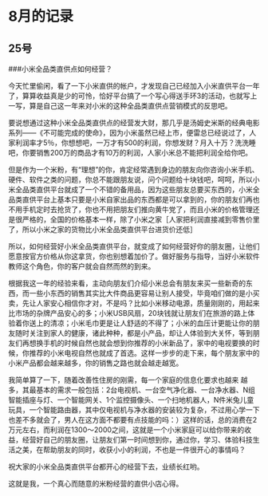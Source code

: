 # 8月的记录

## 25号
###小米全品类直供点如何经营？

今天忙里偷闲，看了一下小米直供的帐户，才发现自己已经加入小米直供平台一年了，算算收益真是少的可怜，恰好平台搞了一个写心得送手环3的活动，也就写上一写，算是自己这一年来对小米的这种全品类直供点营销模式的反思吧。

要说想通过这种小米全品类直供点的经营发大财，那几乎是汤姆史米斯的经典电影系列——《不可能完成的使命》，因为小米虽然已经上市，便雷总已经说过了，人家利润率才5％，你想想吧，一万才有500的利润，你想发财？月入十万？洗洗睡吧，你要销售200万的商品才有10万的利润，人家小米总不能把利润全给你吧。

但是作为一个米粉，有“理想”的你，肯定经常遇到身边的朋友向你咨询小米手机、硬件、软件之类的问题，你总不能跟朋友说，问个问题给十块钱吧，呵呵，所以小米全品类直供平台就成了一个不错的备用品，因为这些朋友总要买东西的，小米全品类直供平台上基本只要是小米自家出品的东西都是可以拿到的，你的朋友们再也不用手机定时去抢货了，你也不用把朋友们推向黄牛党了，而且小米的价格管理还是很严格的，全国的价格基本一样，除了小米之家［人家把利润直接减到零售价里了，所以小米之家的货物比小米全品类直供平台进货价还低］

所以，如何经营好小米全品类直供平台，就变成了如何经营好你的朋友圈，让他们愿意按官方价格从你这拿货，你也别想着加价了。做好服务与指导，当好小米软件教师这个角色，你的客户就会自然而然的到来。

根据我这一年的经验来看，主动向朋友们介绍小米总会有朋友来买一些新奇的东西，而一些小东西的销售其实比大件商品更容易让别人接受，毕竟咱们做的是小买卖，先让人家安心相信你才对，不是吗？比如小米移动电源，质量刚刚的，用起来比市场的杂牌产品安心的多；小米USB风扇，20块钱就让朋友们在旅游的路上体验着你送上的清凉；小米毛巾更是让人舒适的不得了；小米的血压计更能让你的朋友随时关注到家人的健康，诸此种种，都是小产品，却让人体验到大关怀，等到朋友们再想换手机的时候自然也就会想到你推荐的小米新品了，家中的电视要换的时候，你推荐的小米电视自然也就成了首选。这样一步步的走下来，每个朋友家中的小米产品都会越来越多，你的销售之路也就会越走越宽。

我简单算了一下，随着改善性住房的刚需，每一个家庭的信息化要求也越来 越多，其最基本的需求一般包括：2台电视机、一台空气净化器、一台净水器、N组智能插座与灯、一个智能网关、1个监控摄像头、一个扫地机器人，N件米兔儿童玩具，一个智能路由器，其中仅电视机与净水器的安装较为复杂，不过用心学一下也差不多就会了，男人在这方面不都要有点技能的吗：）这样的话，总的消费在2万元左右，而利润在1300～2000之间，这就是一个小米家庭可以给你带来的收益，经营好自己的朋友圈，让朋友们第一时间想到你，通过你，学习、体验科技生活之美，在帮助朋友的同时，收获小小的利润，不也是一件很开心的事情吗？

祝大家的小米全品类直供平台都开心的经营下去，业绩长红哟。

这就是我，一个真心而随意的米粉经营的直供小店心得。